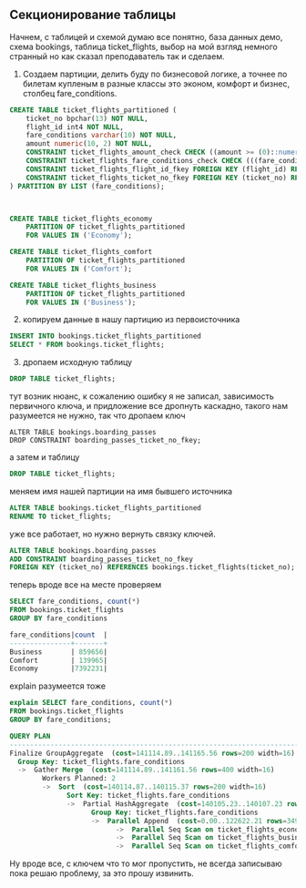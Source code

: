 ## Cекционирование таблицы

Начнем, с таблицей и схемой думаю все понятно, база данных демо, схема bookings, таблица ticket_flights, выбор на мой взгляд немного странный но как сказал преподаватель так и сделаем. 

1) Создаем партиции, делить буду по бизнесовой логике, а точнее по билетам купленым в разные классы это эконом, комфорт и бизнес, столбец fare_conditions.

```sql 
CREATE TABLE ticket_flights_partitioned (
    ticket_no bpchar(13) NOT NULL,
    flight_id int4 NOT NULL,
    fare_conditions varchar(10) NOT NULL,
    amount numeric(10, 2) NOT NULL,
    CONSTRAINT ticket_flights_amount_check CHECK ((amount >= (0)::numeric)),
    CONSTRAINT ticket_flights_fare_conditions_check CHECK (((fare_conditions)::text = ANY (ARRAY[('Economy'::character varying)::text, ('Comfort'::character varying)::text, ('Business'::character varying)::text]))),
    CONSTRAINT ticket_flights_flight_id_fkey FOREIGN KEY (flight_id) REFERENCES bookings.flights(flight_id),
    CONSTRAINT ticket_flights_ticket_no_fkey FOREIGN KEY (ticket_no) REFERENCES bookings.tickets(ticket_no)
) PARTITION BY LIST (fare_conditions);



CREATE TABLE ticket_flights_economy
    PARTITION OF ticket_flights_partitioned
    FOR VALUES IN ('Economy');

CREATE TABLE ticket_flights_comfort
    PARTITION OF ticket_flights_partitioned
    FOR VALUES IN ('Comfort');

CREATE TABLE ticket_flights_business
    PARTITION OF ticket_flights_partitioned
    FOR VALUES IN ('Business');
```

2) копируем данные в нашу партицию из первоисточника
```sql
INSERT INTO bookings.ticket_flights_partitioned
SELECT * FROM bookings.ticket_flights;
```

3) дропаем исходную таблицу 
```sql 
DROP TABLE ticket_flights;
```
тут возник нюанс, к сожалению ошибку я не записал, зависимость первичного ключа, и придложение все дропнуть каскадно, такого нам разумеется не нужно, так что дропаем ключ 

```
ALTER TABLE bookings.boarding_passes
DROP CONSTRAINT boarding_passes_ticket_no_fkey;
```
а затем и таблицу 
```sql
DROP TABLE ticket_flights;
```
меняем имя нашей партиции на имя бывшего источника 
```sql 
ALTER TABLE bookings.ticket_flights_partitioned
RENAME TO ticket_flights;
```
уже все работает, но нужно вернуть связку ключей.
```sql 
ALTER TABLE bookings.boarding_passes
ADD CONSTRAINT boarding_passes_ticket_no_fkey
FOREIGN KEY (ticket_no) REFERENCES bookings.ticket_flights(ticket_no);
```
теперь вроде все на месте проверяем 

```sql
SELECT fare_conditions, count(*)
FROM bookings.ticket_flights
GROUP BY fare_conditions  

fare_conditions|count  |
---------------+-------+
Business       | 859656|
Comfort        | 139965|
Economy        |7392231|
```
explain разумеется тоже 
```sql
explain SELECT fare_conditions, count(*)
FROM bookings.ticket_flights
GROUP BY fare_conditions;   

QUERY PLAN                                                                                                                            |
--------------------------------------------------------------------------------------------------------------------------------------+
Finalize GroupAggregate  (cost=141114.89..141165.56 rows=200 width=16)                                                                |
  Group Key: ticket_flights.fare_conditions                                                                                           |
  ->  Gather Merge  (cost=141114.89..141161.56 rows=400 width=16)                                                                     |
        Workers Planned: 2                                                                                                            |
        ->  Sort  (cost=140114.87..140115.37 rows=200 width=16)                                                                       |
              Sort Key: ticket_flights.fare_conditions                                                                                |
              ->  Partial HashAggregate  (cost=140105.23..140107.23 rows=200 width=16)                                                |
                    Group Key: ticket_flights.fare_conditions                                                                         |
                    ->  Parallel Append  (cost=0.00..122622.21 rows=3496604 width=8)                                                  |
                          ->  Parallel Seq Scan on ticket_flights_economy ticket_flights_3  (cost=0.00..92402.96 rows=3080096 width=8)|
                          ->  Parallel Seq Scan on ticket_flights_business ticket_flights_1  (cost=0.00..10745.90 rows=358190 width=9)|
                          ->  Parallel Seq Scan on ticket_flights_comfort ticket_flights_2  (cost=0.00..1990.32 rows=82332 width=8)   |
```

Ну вроде все, с ключем что то мог пропустить, не всегда записываю пока решаю проблему, за это прошу извинить.

